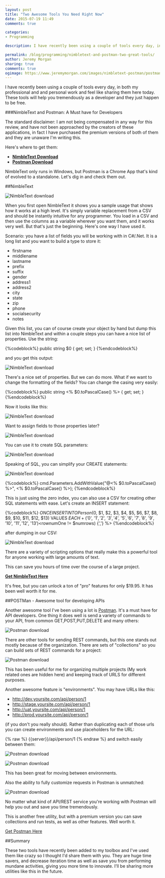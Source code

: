 ```yaml
---
layout: post
title: "Two Awesome Tools You Need Right Now"
date: 2015-07-19 11:49
comments: true

categories: 
- Programming

description: I have recently been using a couple of tools every day, in both my professional and and personal work and feel like sharing them here today. These tools will help you tremendously as a developer and they just happen to be free.

permalink: /blog/programming/nimbletext-and-postman-two-great-tools/
author: Jeremy Morgan
sharing: true
comments: true
ogimage: https://www.jeremymorgan.com/images/nimbletext-postman/postman-02.jpg
---
```

I have recently been using a couple of tools every day, in both my professional and and personal work and feel like sharing them here today. These tools will help you tremendously as a developer and they just happen to be free. 

###NimbleText and Postman: A Must have for Developers

The standard disclaimer: I am not being compensated in any way for this review, and have not been approached by the creators of these applications, in fact I have purchased the premium versions of both of them and they are unaware I'm writing this. 

Here's where to get them:

- **[NimbleText Download](http://nimbletext.com/ "Nimble Text")**
- **[Postman Download](https://www.getpostman.com/ "Get Postman")**

NimbleText only runs in Windows, but Postman is a Chrome App that's kind of evolved to a standalone. Let's dig in and check them out. 

##NimbleText

![NimbleText download](/images/nimbletext-postman/nimbletext-01.jpg)

When you first open NimbleText it shows you a sample usage that shows how it works at a high level. It's simply variable replacement from a CSV and should be instantly intuitive for any programmer. You load in a CSV and then use the columns as a variable wherever you want them, and it works very well. But that's just the beginning. Here's one way I have used it. 

Scenario: you have a list of fields you will be working with in C#/.Net. It is a long list and you want to build a type to store it:

- firstname
- middlename
- lastname
- prefix
- suffix
- gender
- address1
- address2
- city
- state
- zip
- phone
- socialsecurity
- notes

Given this list, you can of course create your object by hand but dump this list into NimbleText and within a couple steps you can have a nice list of properties. Use the string:

{%codeblock%}
public string $0 { get; set; }
{%endcodeblock%}

and you get this output: 

![NimbleText download](/images/nimbletext-postman/nimbletext-02.jpg)

There's a nice set of properties. But we can do more. What if we want to change the formatting of the fields? You can change the casing very easily:

{%codeblock%}
public string <% $0.toPascalCase() %> { get; set; }
{%endcodeblock%}

Now it looks like this:

![NimbleText download](/images/nimbletext-postman/nimbletext-03.jpg)

Want to assign fields to those properties later?

![NimbleText download](/images/nimbletext-postman/nimbletext-05.jpg)

You can use it to create SQL parameters:

![NimbleText download](/images/nimbletext-postman/nimbletext-04.jpg)

Speaking of SQL, you can simplify your CREATE statements:

![NimbleText download](/images/nimbletext-postman/nimbletext-06.jpg)

{%codeblock%}
cmd.Parameters.AddWithValue("@<% $0.toPascalCase() %>", <% $0.toPascalCase() %>);
{%endcodeblock%}


This is just using the zero index, you can also use a CSV for creating other SQL statements with ease. Let's create an INSERT statement:

{%codeblock%}
$ONCE
INSERT INTO Person ($0, $1, $2, $3, $4, $5, $6, $7, $8, $9, $10, $11, $12, $13) 
VALUES
$EACH+ ('$0', '$1', '$2', '$3', '$4', '$5', '$6', '$7', '$8', '$9', '$10', '$11', '$12', '$13')<% if ($rownumOne != $numrows) {','} %>
{%endcodeblock%}

after dumping in our CSV:

![NimbleText download](/images/nimbletext-postman/nimbletext-07.jpg)

There are a variety of scripting options that really make this a powerful tool for anyone working with large amounts of text. 

This can save you hours of time over the course of a large project. 

**[Get NimbleText Here](http://nimbletext.com/ "Nimble Text")**

It's free, but you can unlock a ton of "pro" features for only $19.95. It has been well worth it for me. 

##POSTMan - Awesome tool for developing APIs

Another awesome tool I've been using a lot is [Postman](https://www.getpostman.com/ "Get Postman"). It's a must have for API developers. One thing it does well is send a variety of commands to your API, from common GET,POST,PUT,DELETE and many others:

 ![Postman download](/images/nimbletext-postman/postman-01.jpg)

There are other tools for sending REST commands, but this one stands out mostly because of the organization. There are sets of "collections" so you can build sets of REST commands for a project:

 ![Postman download](/images/nimbletext-postman/postman-02.jpg)

This has been useful for me for organizing multiple projects (My work related ones are hidden here) and keeping track of URLS for different purposes. 

Another awesome feature is "environments". You may have URLs like this:

- http://dev.yoursite.com/api/person/1
- http://stage.yoursite.com/api/person/1
- http://uat.yoursite.com/api/person/1
- http://prod.yoursite.com/api/person/1

(if you don't you really should). Rather than duplicating each of those urls you can create environments and use placeholders for the URL:

{% raw %}
{{server}}/api/person/1
{% endraw %}
and switch easily between them:

![Postman download](/images/nimbletext-postman/postman-03.jpg)

![Postman download](/images/nimbletext-postman/postman-04.jpg)

This has been great for moving between environments.

Also the ability to fully customize requests in Postman is unmatched:

![Postman download](/images/nimbletext-postman/postman-05.jpg)

No matter what kind of API/REST service you're working with Postman will help you out and save you time tremendously.

This is another free utility, but with a premium version you can save collections and run tests, as well as other features. Well worth it. 

[Get Postman Here](https://www.getpostman.com/ "Get Postman")

##Summary

These two tools have recently been added to my toolbox and I've used them like crazy so I thought I'd share them with you. They are huge time savers, and decrease iteration time as well as save you from performing mundane activities, giving you more time to innovate. I'll be sharing more utilities like this in the future. 

